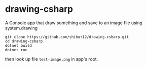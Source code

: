 # drawing-csharp
A Console app that draw something and save to an image file using system.drawing

```
git clone https://github.com/shibut12/drawing-csharp.git
cd drawing-csharp
dotnet build
dotnet run
```

then look up file `test-image.png` in app's root. 

